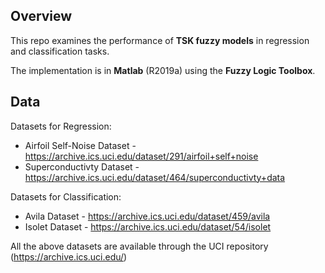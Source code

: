 ## Overview

This repo examines the performance of **TSK fuzzy models** in regression and classification tasks.

The implementation is in **Matlab** (R2019a) using the **Fuzzy Logic Toolbox**.

## Data

Datasets for Regression:
- Airfoil Self-Noise Dataset - https://archive.ics.uci.edu/dataset/291/airfoil+self+noise
- Superconductivty Dataset - https://archive.ics.uci.edu/dataset/464/superconductivty+data

Datasets for Classification:
- Avila Dataset - https://archive.ics.uci.edu/dataset/459/avila
- Isolet Dataset - https://archive.ics.uci.edu/dataset/54/isolet

All the above datasets are available through the UCI repository (https://archive.ics.uci.edu/)
